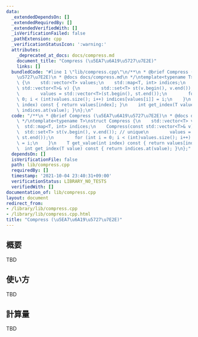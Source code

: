 ```yaml
---
data:
  _extendedDependsOn: []
  _extendedRequiredBy: []
  _extendedVerifiedWith: []
  _isVerificationFailed: false
  _pathExtension: cpp
  _verificationStatusIcon: ':warning:'
  attributes:
    _deprecated_at_docs: docs/compress.md
    document_title: "Compress (\u5EA7\u6A19\u5727\u7E2E)"
    links: []
  bundledCode: "#line 1 \"lib/compress.cpp\"\n/**\n * @brief Compress (\u5EA7\u6A19\
    \u5727\u7E2E)\n * @docs docs/compress.md\n */\ntemplate<typename T>\nstruct Compress\
    \ {\n    std::vector<T> values;\n    std::map<T, int> indices;\n    Compress(const\
    \ std::vector<T>& v) {\n        std::set<T> st(v.begin(), v.end()); // unique\n\
    \        values = std::vector<T>(st.begin(), st.end());\n        for (int i =\
    \ 0; i < (int)values.size(); i++) indices[values[i]] = i;\n    }\n    T get_value(int\
    \ index) const { return values[index]; }\n    int get_index(T value) const { return\
    \ indices.at(value); }\n};\n"
  code: "/**\n * @brief Compress (\u5EA7\u6A19\u5727\u7E2E)\n * @docs docs/compress.md\n\
    \ */\ntemplate<typename T>\nstruct Compress {\n    std::vector<T> values;\n  \
    \  std::map<T, int> indices;\n    Compress(const std::vector<T>& v) {\n      \
    \  std::set<T> st(v.begin(), v.end()); // unique\n        values = std::vector<T>(st.begin(),\
    \ st.end());\n        for (int i = 0; i < (int)values.size(); i++) indices[values[i]]\
    \ = i;\n    }\n    T get_value(int index) const { return values[index]; }\n  \
    \  int get_index(T value) const { return indices.at(value); }\n};"
  dependsOn: []
  isVerificationFile: false
  path: lib/compress.cpp
  requiredBy: []
  timestamp: '2021-10-04 23:40:31+09:00'
  verificationStatus: LIBRARY_NO_TESTS
  verifiedWith: []
documentation_of: lib/compress.cpp
layout: document
redirect_from:
- /library/lib/compress.cpp
- /library/lib/compress.cpp.html
title: "Compress (\u5EA7\u6A19\u5727\u7E2E)"
---
```

## 概要

TBD

## 使い方

TBD

## 計算量

TBD